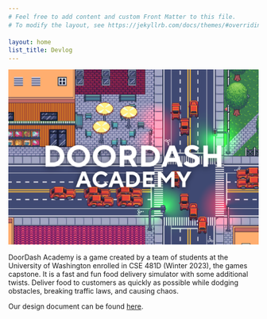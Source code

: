 ```yaml
---
# Feel free to add content and custom Front Matter to this file.
# To modify the layout, see https://jekyllrb.com/docs/themes/#overriding-theme-defaults

layout: home
list_title: Devlog
---
```


![Logo](/assets/img/KeyVisual.png)

DoorDash Academy is a game created by a team of students
  at the University of Washington enrolled in CSE 481D (Winter 2023),
  the games capstone.
It is a fast and fun food delivery simulator with some additional twists.
Deliver food to customers as quickly as possible while dodging obstacles,
  breaking traffic laws, and causing chaos.

Our design document can be found [here](https://docs.google.com/document/d/1w_6o9TLWrfCNzRPtxnm4JKmMGrYXpXqhbgruODkqGtI/edit).
